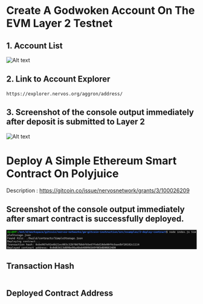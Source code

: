 # Create A Godwoken Account On The EVM Layer 2 Testnet

## 1. Account List

![Alt text](account-list.png "Account List")


## 2. Link to Account Explorer

```
https://explorer.nervos.org/aggron/address/
```

## 3. Screenshot of the console output immediately after deposit is submitted to Layer 2

![Alt text](deposit-submit.png "Deposit Ack")
# Deploy A Simple Ethereum Smart Contract On Polyjuice

Description : https://gitcoin.co/issue/nervosnetwork/grants/3/100026209

## Screenshot of the console output immediately after smart contract is successfully deployed.

![Alt text](deploy-success.png "deploy success")

## Transaction Hash

```

```

## Deployed Contract Address

```

```

